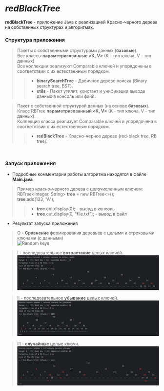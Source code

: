 # *redBlackTree*

**redBlackTree** - приложение Java с реализацией Красно-черного дерева на собственных структурах и алгоритмах.<br>

### Структура приложения

> Пакеты с собственными структурами данных (**базовые**).<br/>
> Все классы **параметризованные <K, V>** (K - тип ключа, V - тип данных).<br/>
> Все коллекции реализуют Comparable ключей и упорядочены в соответствии с их естественным порядком.<br/>
>> - **binarySearchTree** - Двоичное дерево поиска (Binary search tree, BST).<br/>
>> - **utils** - Пакет утилит, констант и унификации вывода данных в консоль или файл.<br/>

> Пакет с собственной структурой данных (на основе **базовых**).<br/>
> Класс RBTree **параметризованный <K, V>** (K - тип ключа, V - тип данных).<br/>
> Коллекция класса реализует Comparable ключей и упорядочена в соответствии с их естественным порядком.<br/>
>> - **redBlackTree** - Красно-черное дерево (red-black tree, RB tree).<br/>
<br>

### Запуск приложения

- Подробные комментарии работы алгоритма находятся в файле **Main.java**<br/>

> Пример красно-черного дерева с целочисленным ключом:<br/>
RBTree<Integer, String> **tree** = new RBTree<>();<br/>
**tree**.add(123, "A");
>> - **tree**.out.display(0); - вывод в консоль
>> - **tree**.out.display(0, "file.txt"); - вывод в файл<br/>

- Результат запуска приложения
> O - **Сравнение** формирования деревьев с целыми и строковыми ключами (с данными)<br/>
![Random keys](C:\wrk\Java\Alg\redBlackTree\img\Compare_trees.png)

> I - последовательное **возрастание** целых ключей.<br/>
![Increasing keys](./img/Increasing_keys.png)

> II - последовательное **убывание** целых ключей.<br/>
![Decreasing keys](./img/Decreasing_keys.png)

> III - **случайные** целые ключи.<br/>
![Random keys](./img/Random_keys.png)
<br>
